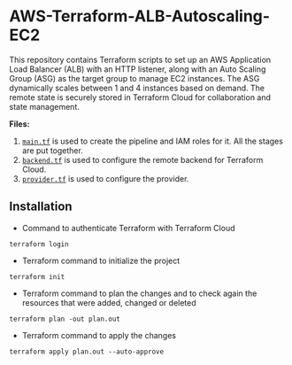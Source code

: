 # AWS-Terraform-ALB-Autoscaling-EC2
This repository contains Terraform scripts to set up an AWS Application Load Balancer (ALB) with an HTTP listener, along with an Auto Scaling Group (ASG) as the target group to manage EC2 instances. The ASG dynamically scales between 1 and 4 instances based on demand. The remote state is securely stored in Terraform Cloud for collaboration and state management.

**Files:**
1. [`main.tf`](https://github.com/Sebastianutcn/AWS-Terraform-ALB-Autoscaling-EC2/blob/main/main.tf) is used to create the pipeline and IAM roles for it. All the stages are put together.
2. [`backend.tf`](https://github.com/Sebastianutcn/AWS-Terraform-ALB-Autoscaling-EC2/blob/main/backend.tf) is used to configure the remote backend for Terraform Cloud.
3. [`provider.tf`](https://github.com/Sebastianutcn/AWS-Terraform-ALB-Autoscaling-EC2/blob/main/provider.tf) is used to configure the provider.

## Installation
- Command to authenticate Terraform with Terraform Cloud
```
terraform login
```
- Terraform command to initialize the project
```
terraform init
```
* Terraform command to plan the changes and to check again the resources that were added, changed or deleted
```
terraform plan -out plan.out
```
- Terraform command to apply the changes
```
terraform apply plan.out --auto-approve
```
